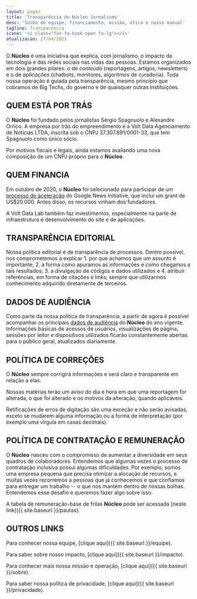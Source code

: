 ```yaml
---
layout: pages
title: 'Transparência do Núcleo Jornalismo'
desc: 'Saiba de equipe, financiamento, missão, ética e nosso manual'
tagline: Transparência
icone: '<i class="fas fa-book-open fa-lg"></i>'
atualizacao: 27/04/2021
---
```


O **Núcleo** é uma iniciativa que explica, com jornalismo, o impacto da tecnologia e das redes sociais nas vidas das pessoas. Estamos organizados em dois grandes pilares: o de _conteúdo_ (reportagens, artigos, newsletters) e o de _aplicações_ (chatbots, monitores, algoritmos de curadoria). Toda nossa operação é guiada pela transparência, mesmo princípio que cobramos de Big Techs, do governo e de quaisquer outras instituições.

## QUEM ESTÁ POR TRÁS
O **Núcleo** foi fundado pelos jornalistas Sérgio Spagnuolo e Alexandre Orrico. A empresa por trás do empreendimento é a Volt Data Agenciamento de Notícias LTDA, inscrita sob o CNPJ 37.307.891/0001-33, que tem Spagnuolo como único sócio.

Por motivos fiscais e legais, ainda estamos avaliando uma nova composição de um CNPJ próprio para o **Núcleo**.

## QUEM FINANCIA
Em outubro de 2020, o **Núcleo** foi selecionado para participar de um [processo de aceleração](https://nucleo.jor.br/institucional/2020-10-29-anuncio-nucleo-google) do Google News Initiative, que inclui um grant de US$20.000. Antes disso, os recursos vinham dos fundadores.

A Volt Data Lab também faz investimentos, especialmente na parte de infraestrutura e desenvolvimento do site e de aplicações.

## TRANSPARÊNCIA EDITORIAL
Nossa política editorial é de transparência de processos. Dentro possível, nos comprometemos a explicar 1. por que achamos que um assunto é importante; 2. a forma como apuramos as informações e como chegamos a tais resultados; 3. a divulgação de códigos e dados utilizados e 4. atribuir referências, em forma de citações e links, sempre que utilizarmos conhecimento adquirido diretamente de terceiros.

## DADOS DE AUDIÊNCIA
Como parte da nossa política de transparência, a partir de agora é possível acompanhar os principais [dados de audiência](https://nucleo.jor.br/audiencia) do **Núcleo** do ano vigente. Informações básicas de acessos de usuários, visualizações de página, sessões por leitor e dispositivos utilizados ficarão constantemente abertas para o público geral, atualizados diariamente. 

## POLÍTICA DE CORREÇÕES
O **Núcleo** sempre corrigirá informações e será claro e transparente em relação a elas.

Nossas matérias terão um aviso do dia e hora em que uma reportagem for alterada, o que foi alterado e os motivos da alteração, quando aplicáveis.

Retificações de erros de digitação são uma exceção e não serão avisadas, exceto se mudarem alguma informação ou a forma de interpretação (por exemplo uma vírgula em casas decimais).

## POLÍTICA DE CONTRATAÇÃO E REMUNERAÇÃO
O **Núcleo** nasceu com o compromisso de aumentar a diversidade em seus quadros de colaboradores. Entendemos que algumas vezes o processo de contratação inclusiva possui algumas dificuldades. Por exemplo, somos uma empresa pequena que precisa otimizar a alocação de recursos, e muitas vezes recorremos a pessoas que já conhecemos e que confiamos para entregar um trabalho -- o que nos mantém dentro de nossas bolhas. Entendemos esse desafio e queremos fazer algo sobre isso.

A tabela de remuneração-base de frilas **Núcleo** pode ser acessada [neste link]({{ site.baseurl }}/pautas).   

## OUTROS LINKS

Para conhecer nossa equipe, [clique aqui]({{ site.baseurl }}/equipe).

Para saber sobre nosso impacto, [clique aqui]({{ site.baseurl }}/impacto).

Para conhecer mais nossa missão e operação, [clique aqui]({{ site.baseurl }}/sobre).

Para saber nossa política de privacidade, [clique aqui]({{ site.baseurl }}/privacidade).
